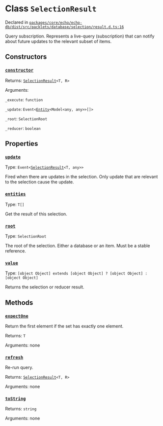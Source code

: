 # Class `SelectionResult`
Declared in [`packages/core/echo/echo-db/dist/src/packlets/database/selection/result.d.ts:16`]()


Query subscription.
Represents a live-query (subscription) that can notify about future updates to the relevant subset of items.

## Constructors
### [`constructor`]()


Returns: [`SelectionResult`](/api/@dxos/client/classes/SelectionResult)`<T, R>`

Arguments: 

`_execute`: `function`

`_update`: `Event<`[`Entity`](/api/@dxos/client/classes/Entity)`<Model<any, any>>[]>`

`_root`: `SelectionRoot`

`_reducer`: `boolean`

## Properties
### [`update`]()
Type: `Event<`[`SelectionResult`](/api/@dxos/client/classes/SelectionResult)`<T, any>>`

Fired when there are updates in the selection.
Only update that are relevant to the selection cause the update.
### [`entities`]()
Type: `T[]`

Get the result of this selection.
### [`root`]()
Type: `SelectionRoot`

The root of the selection. Either a database or an item. Must be a stable reference.
### [`value`]()
Type: `[object Object] extends [object Object] ? [object Object] : [object Object]`

Returns the selection or reducer result.

## Methods
### [`expectOne`]()


Return the first element if the set has exactly one element.

Returns: `T`

Arguments: none
### [`refresh`]()


Re-run query.

Returns: [`SelectionResult`](/api/@dxos/client/classes/SelectionResult)`<T, R>`

Arguments: none
### [`toString`]()


Returns: `string`

Arguments: none